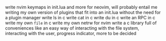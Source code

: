 write nvim keymaps in init.lua
and more for neovim, will probably entail me writing my own version of plugins that fit into an init.lua without the need for a plugin manager
write ls in c
write cat in c
write du in c
write an RPC in c
write my own `file` in c
write my own netrw for nvim
write a c library full of conveniences like an easy way of interacting with the file system, interacting with the user, progress indicator, more to be decided
